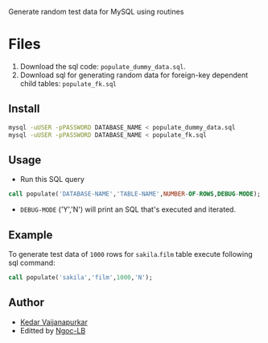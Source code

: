 Generate random test data for MySQL using routines

# Files

1. Download the sql code: `populate_dummy_data.sql`.
2. Download sql for generating random data for foreign-key dependent child tables: `populate_fk.sql`

## Install

```bash
mysql -uUSER -pPASSWORD DATABASE_NAME < populate_dummy_data.sql
mysql -uUSER -pPASSWORD DATABASE_NAME < populate_fk.sql
```

## Usage

- Run this SQL query

```sql
call populate('DATABASE-NAME','TABLE-NAME',NUMBER-OF-ROWS,DEBUG-MODE);
```
- `DEBUG-MODE` ('Y','N') will print an SQL that's executed and iterated.


## Example

To generate test data of `1000` rows for `sakila`.`film` table execute following sql command:

```sql
call populate('sakila','film',1000,'N');
```

## Author

- [Kedar Vaijanapurkar](http://kedar.nitty-witty.com/blog/generate-random-test-data-for-mysql-using-routines)
- Editted by [Ngoc-LB](http://ngoclb.com)
